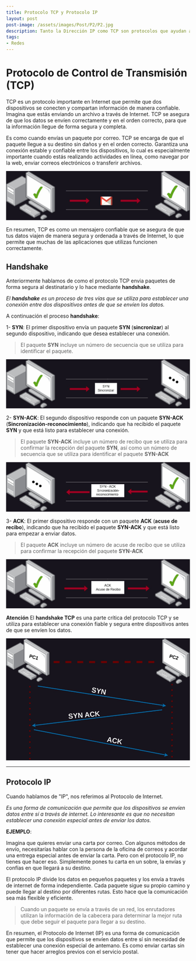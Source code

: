 ```yaml
---
title: Protocolo TCP y Protocolo IP
layout: post
post-image: /assets/images/Post/P2/P2.jpg
description: Tanto la Dirección IP como TCP son protocolos que ayudan a que los dispositivos conectados a internet se comuniquen entre sí.
tags:
- Redes
---
```


# Protocolo de Control de Transmisión (TCP)

TCP es un protocolo importante en Internet que permite que dos dispositivos se conecten y compartan información de manera confiable. Imagina que estás enviando un archivo a través de Internet. TCP se asegura de que los datos se envíen correctamente y en el orden correcto, para que la información llegue de forma segura y completa.

Es como cuando envías un paquete por correo. TCP se encarga de que el paquete llegue a su destino sin daños y en el orden correcto. Garantiza una conexión estable y confiable entre los dispositivos, lo cual es especialmente importante cuando estás realizando actividades en línea, como navegar por la web, enviar correos electrónicos o transferir archivos.

![P2i1](/assets/images/Post/P2/P2i1.jpg)

En resumen, TCP es como un mensajero confiable que se asegura de que tus datos viajen de manera segura y ordenada a través de Internet, lo que permite que muchas de las aplicaciones que utilizas funcionen correctamente.

## Handshake

Anteriormente hablamos de como el protocolo TCP envia paquetes de forma segura al destinatario y lo hace mediante **handshake**. 

_El **handshake** es un proceso de tres vías que se utiliza para establecer una conexión entre dos dispositivos antes de que se envíen los datos._

A continuación el proceso **handshake**:

1- **SYN**: El primer dispositivo envía un paquete **SYN** (**sincronizar**) al segundo dispositivo, indicando que desea establecer una conexión.

> El paquete **SYN** incluye un número de secuencia que se utiliza para identificar el paquete.

![P2i2](/assets/images/Post/P2/P2i2.jpg)

2- **SYN-ACK**: El segundo dispositivo responde con un paquete **SYN-ACK** (**Sincronización-reconocimiento**), indicando que ha recibido el paquete **SYN** y que está listo para establecer una conexión.

>El paquete **SYN-ACK** incluye un número de recibo que se utiliza para confirmar la recepción del paquete **SYN**, así como un número de secuencia que se utiliza para identificar el paquete **SYN-ACK**

![P2i3](/assets/images/Post/P2/P2i3.jpg)

3- **ACK**: El primer dispositivo responde con un paquete **ACK** (**acuse de recibo**), indicando que ha recibido el paquete **SYN-ACK** y que está listo para empezar a enviar datos.

>El paquete **ACK** incluye un número de acuse de recibo que se utiliza para confirmar la recepción del paquete **SYN-ACK**

![P2i4](/assets/images/Post/P2/P2i4.jpg)


**Atención**
El **handshake TCP** es una parte crítica del protocolo TCP y se utiliza para establecer una conexión fiable y segura entre dispositivos antes de que se envíen los datos.

![P2i5](/assets/images/Post/P2/P2i5.jpg)

---

## Protocolo IP

Cuando hablamos de "IP", nos referimos al Protocolo de Internet. 

_Es una forma de comunicación que permite que los dispositivos se envíen datos entre sí a través de internet. Lo interesante es que no necesitan establecer una conexión especial antes de enviar los datos._


**EJEMPLO**:

Imagina que quieres enviar una carta por correo. Con algunos métodos de envío, necesitarías hablar con la persona de la oficina de correos y acordar una entrega especial antes de enviar la carta. Pero con el protocolo IP, no tienes que hacer eso. Simplemente pones tu carta en un sobre, la envías y confías en que llegará a su destino.

El protocolo IP divide los datos en pequeños paquetes y los envía a través de internet de forma independiente. Cada paquete sigue su propio camino y puede llegar al destino por diferentes rutas. Esto hace que la comunicación sea más flexible y eficiente.

>Cuando un paquete se envía a través de un red,  los enrutadores utilizan la información de la cabecera para determinar la mejor ruta que debe seguir el paquete para llegar a su destino.


En resumen, el Protocolo de Internet (IP) es una forma de comunicación que permite que los dispositivos se envíen datos entre sí sin necesidad de establecer una conexión especial de antemano. Es como enviar cartas sin tener que hacer arreglos previos con el servicio postal.
